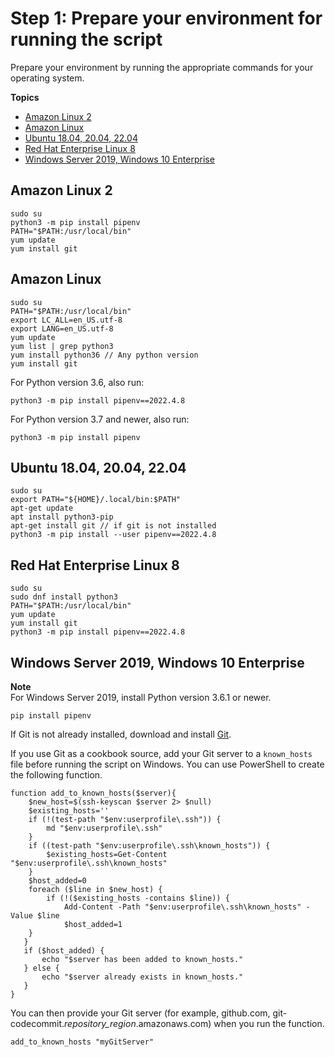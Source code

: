 # Step 1: Prepare your environment for running the script<a name="w2ab1c14c39c15b9"></a>

Prepare your environment by running the appropriate commands for your operating system\.

**Topics**
+ [Amazon Linux 2](#w2ab1c14c39c15b9b7)
+ [Amazon Linux](#w2ab1c14c39c15b9b9)
+ [Ubuntu 18\.04, 20\.04, 22\.04](#w2ab1c14c39c15b9c11)
+ [Red Hat Enterprise Linux 8](#w2ab1c14c39c15b9c13)
+ [Windows Server 2019, Windows 10 Enterprise](#w2ab1c14c39c15b9c15)

## Amazon Linux 2<a name="w2ab1c14c39c15b9b7"></a>

```
sudo su
python3 -m pip install pipenv
PATH="$PATH:/usr/local/bin"
yum update
yum install git
```

## Amazon Linux<a name="w2ab1c14c39c15b9b9"></a>

```
sudo su
PATH="$PATH:/usr/local/bin"
export LC_ALL=en_US.utf-8
export LANG=en_US.utf-8
yum update
yum list | grep python3
yum install python36 // Any python version
yum install git
```

For Python version 3\.6, also run:

```
python3 -m pip install pipenv==2022.4.8
```

For Python version 3\.7 and newer, also run:

```
python3 -m pip install pipenv
```

## Ubuntu 18\.04, 20\.04, 22\.04<a name="w2ab1c14c39c15b9c11"></a>

```
sudo su
export PATH="${HOME}/.local/bin:$PATH"
apt-get update
apt install python3-pip
apt-get install git // if git is not installed
python3 -m pip install --user pipenv==2022.4.8
```

## Red Hat Enterprise Linux 8<a name="w2ab1c14c39c15b9c13"></a>

```
sudo su
sudo dnf install python3 
PATH="$PATH:/usr/local/bin"
yum update
yum install git
python3 -m pip install pipenv==2022.4.8
```

## Windows Server 2019, Windows 10 Enterprise<a name="w2ab1c14c39c15b9c15"></a>

**Note**  
For Windows Server 2019, install Python version 3\.6\.1 or newer\.

```
pip install pipenv
```

If Git is not already installed, download and install [Git](https://git-scm.com/download/win)\.

If you use Git as a cookbook source, add your Git server to a `known_hosts` file before running the script on Windows\. You can use PowerShell to create the following function\.

```
function add_to_known_hosts($server){
    $new_host=$(ssh-keyscan $server 2> $null)
    $existing_hosts=''
    if (!(test-path "$env:userprofile\.ssh")) {
        md "$env:userprofile\.ssh"
    }
    if ((test-path "$env:userprofile\.ssh\known_hosts")) {
        $existing_hosts=Get-Content "$env:userprofile\.ssh\known_hosts"
    }
    $host_added=0
    foreach ($line in $new_host) {
        if (!($existing_hosts -contains $line)) {
            Add-Content -Path "$env:userprofile\.ssh\known_hosts" -Value $line
            $host_added=1
    }
   }
   if ($host_added) {
       echo "$server has been added to known_hosts."
   } else {
       echo "$server already exists in known_hosts."
   }
}
```

You can then provide your Git server \(for example, github\.com, git\-codecommit\.*repository\_region*\.amazonaws\.com\) when you run the function\.

```
add_to_known_hosts "myGitServer"
```